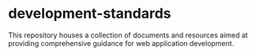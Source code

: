 # development-standards
This repository houses a collection of documents and resources aimed at providing comprehensive guidance for web application development. 
